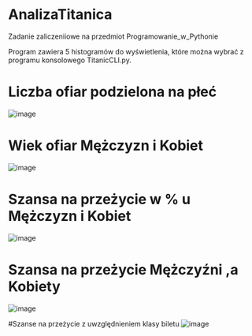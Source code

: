 # AnalizaTitanica
Zadanie zaliczeniiowe na przedmiot Programowanie_w_Pythonie

Program zawiera 5 histogramów do wyświetlenia, które można wybrać z programu konsolowego TitanicCLI.py.

# Liczba ofiar podzielona na płeć
![image](https://user-images.githubusercontent.com/123461439/214912780-d00bf3fc-5e98-4adc-a339-09223e036866.png)

# Wiek ofiar Mężczyzn i Kobiet
![image](https://user-images.githubusercontent.com/123461439/214913270-4344237a-e8ee-484c-8019-667c2c62c3ad.png)

# Szansa na przeżycie w % u Mężczyzn i Kobiet
![image](https://user-images.githubusercontent.com/123461439/214913526-57e92500-c750-4119-885e-3a2453cde67b.png)

# Szansa na przeżycie Mężczyźni ,a Kobiety
![image](https://user-images.githubusercontent.com/123461439/214913780-9b25abc6-48a1-40bc-9c35-6290693d28cf.png)

#Szanse na przeżycie z uwzględnieniem klasy biletu
![image](https://user-images.githubusercontent.com/123461439/214913888-ffab81fe-aed4-41b8-84ff-a060816293db.png)

